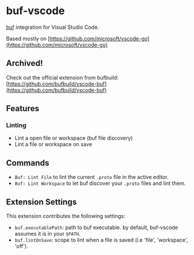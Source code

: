 # buf-vscode

[buf](https://github.com/bufbuild/buf) integration for Visual Studio Code.

Based mostly on [https://github.com/microsoft/vscode-go](https://github.com/microsoft/vscode-go)

## Archived!

Check out the official extension from bufbuild: [https://github.com/bufbuild/vscode-buf](https://github.com/bufbuild/vscode-buf)

## Features

### Linting

* Lint a open file or workspace (buf file discovery)
* Lint a file or workspace on save

## Commands

* `Buf: Lint File` to lint the current `.proto` file in the active editor.
* `Buf: Lint Workspace` to let buf discover your `.proto` files and lint them.

## Extension Settings

This extension contributes the following settings:

* `buf.executablePath`: path to buf executable. by default, buf-vscode assumes it is in your `$PATH`.
* `buf.lintOnSave`: scope to lint when a file is saved (i.e 'file', 'workspace', 'off').
